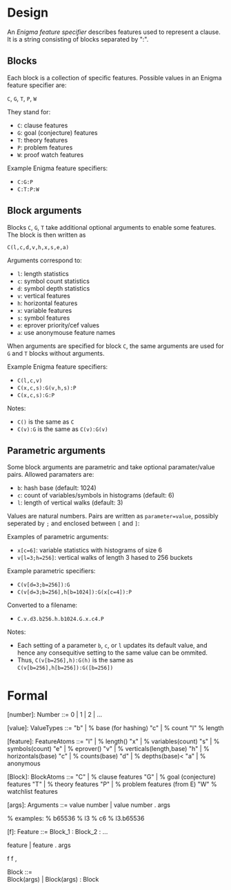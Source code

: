 Design
======

An _Enigma feature specifier_ describes features used to represent a clause.
It is a string consisting of blocks separated by ":".

Blocks
------

Each block is a collection of specific features.  Possible values in an Enigma
feature specifier are:
   
   `C`, `G`, `T`, `P`, `W`

They stand for:

* `C`: clause features
* `G`: goal (conjecture) features
* `T`: theory features
* `P`: problem features
* `W`: proof watch features

Example Enigma feature specifiers:

* `C:G:P`
* `C:T:P:W`

Block arguments
---------------

Blocks `C`, `G`, `T` take additional optional arguments to enable some
features.  The block is then written as

   `C(l,c,d,v,h,x,s,e,a)`

Arguments correspond to:

* `l`: length statistics
* `c`: symbol count statistics
* `d`: symbol depth statistics
* `v`: vertical features
* `h`: horizontal features
* `x`: variable features
* `s`: symbol features
* `e`: eprover priority/cef values
* `a`: use anonymouse feature names

When arguments are specified for block `C`, the same arguments are used for `G`
and `T` blocks without arguments.

Example Enigma feature specifiers:

* `C(l,c,v)`
* `C(x,c,s):G(v,h,s):P`
* `C(x,c,s):G:P`

Notes:

* `C()` is the same as `C`
* `C(v):G` is the same as `C(v):G(v)`

Parametric arguments
--------------------

Some block arguments are parametric and take optional paramater/value pairs.
Allowed paramaters are:

* `b`: hash base (default: 1024)
* `c`: count of variables/symbols in histograms (default: 6)
* `l`: length of vertical walks (default: 3)

Values are natural numbers.  Pairs are written as `parameter=value`, possibly
seperated by `;` and enclosed between `[` and `]`:

Examples of parametric arguments:

* `x[c=6]`: variable statistics with histograms of size 6
* `v[l=3;h=256]`: vertical walks of length 3 hased to 256 buckets

Example parametric specifiers:

* `C(v[d=3;b=256]):G`
* `C(v[d=3;b=256],h[b=1024]):G(x[c=4]):P`

Converted to a filename:

* `C.v.d3.b256.h.b1024.G.x.c4.P`

Notes:

* Each setting of a parameter `b`, `c`, or `l` updates its default value, and
  hence any consequitive setting to the same value can be ommited.
* Thus, `C(v[b=256],h):G(h)` is the same as `C(v[b=256],h[b=256]):G([b=256])`


Formal
======

[number]: Number ::= 0 | 1 | 2 | ...

[value]: ValueTypes ::= 
   "b" | % base (for hashing)
   "c" | % count
   "l"   % length

[feature]: FeatureAtoms ::= 
   "l" | % length() 
   "x" | % variables(count)
   "s" | % symbols(count)
   "e" | % eprover()
   "v" | % verticals(length,base)
   "h" | % horizontals(base)
   "c" | % counts(base)
   "d" | % depths(base)<
   "a" | % anonymous 

[Block]: BlockAtoms ::= 
   "C" | % clause features
   "G" | % goal (conjecture) features
   "T" | % theory features
   "P" | % problem features (from E)
   "W"   % watchlist features

[args]: Arguments ::= 
   value number        |
   value number . args

% examples:
%    b65536
%    l3
%    c6
%    l3.b65536


[f]: Feature ::= Block_1 : Block_2 : ...


   feature           | 
   feature . args    

f 
f , 



Block ::=  
   Block(args)         |
   Block(args) : Block






